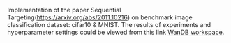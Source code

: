 Implementation of the paper Sequential Targeting(https://arxiv.org/abs/2011.10216) on benchmark image classification dataset: cifar10 & MNIST.
The results of experiments and hyperparameter settings could be viewed from this link [WanDB workspace](https://app.wandb.ai/jeoni/CIFAR!0?workspace=user-jeoni).

